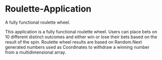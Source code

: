# Roulette-Application
A fully functional roulette wheel. 

This application is a fully functional roulette wheel. Users can place bets on 10 different distinct outcomes
and either win or lose their bets based on the result of the spin. Roulette wheel results are based on Random.Next
generated numbers used as Coordinates to withdraw a winning number from a multidimensional array.
